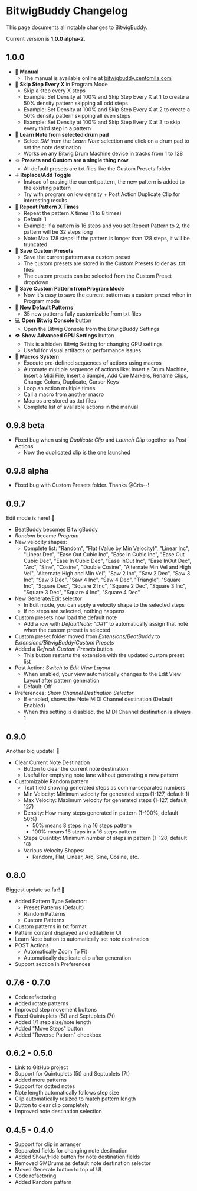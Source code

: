 # BitwigBuddy Changelog

This page documents all notable changes to BitwigBuddy.

Current version is **1.0.0 alpha-2**.

## 1.0.0

- 📙 **Manual**
  - The manual is available online at [bitwigbuddy.centomila.com](https://bitwigbuddy.centomila.com)
- 🦘 **Skip Step Every X** in Program Mode
  - Skip a step every X steps
  - Example: Set Density at 100% and Skip Step Every X at 1 to create a 50% density pattern skipping all odd steps
  - Example: Set Density at 100% and Skip Step Every X at 2 to create a 50% density pattern skipping all even steps
  - Example: Set Density at 100% and Skip Step Every X at 3 to skip every third step in a pattern
- 🥁 **Learn Note from selected drum pad**
  - Select _DM_ from the _Learn Note_ selection and click on a drum pad to set the note destination
  - Works on any Bitwig Drum Machine device in tracks from 1 to 128
- 🪢 **Presets and Custom are a single thing now**
  - All default presets are txt files like the Custom Presets folder
- ➕ **Replace/Add Toggle**
  - Instead of erasing the current pattern, the new pattern is added to the existing pattern
  - Try with program on low density + Post Action Duplicate Clip for interesting results
- 🔁 **Repeat Pattern X Times**
  - Repeat the pattern X times (1 to 8 times)
  - Default: 1
  - Example: If a pattern is 16 steps and you set Repeat Pattern to 2, the pattern will be 32 steps long
  - Note: Max 128 steps! If the pattern is longer than 128 steps, it will be truncated
- 💾 **Save Custom Presets**
  - Save the current pattern as a custom preset
  - The custom presets are stored in the Custom Presets folder as .txt files
  - The custom presets can be selected from the Custom Preset dropdown
- 💾 **Save Custom Pattern from Program Mode**
  - Now it's easy to save the current pattern as a custom preset when in Program mode
- 🥁 **New Default Patterns**
  - 35 new patterns fully customizable from txt files
- 💻 **Open Bitwig Console** button
  - Open the Bitwig Console from the BitwigBuddy Settings
- 👁️ **Show Advanced GPU Settings** button
  - This is a hidden Bitwig Setting for changing GPU settings
  - Useful for visual artifacts or performance issues
- 🤖 **Macros System**
  - Execute pre-defined sequences of actions using macros
  - Automate multiple sequence of actions like: Insert a Drum Machine, Insert a Midi File, Insert a Sample, Add Cue Markers, Rename Clips, Change Colors, Duplicate, Cursor Keys
  - Loop an action multiple times
  - Call a macro from another macro
  - Macros are stored as .txt files
  - Complete list of available actions in the manual

## 0.9.8 beta

- Fixed bug when using _Duplicate Clip_ and _Launch Clip_ together as Post Actions
  - Now the duplicated clip is the one launched

## 0.9.8 alpha

- Fixed bug with Custom Presets folder. Thanks @Cris--!

## 0.9.7

Edit mode is here! 🥳

- BeatBuddy becomes BitwigBuddy
- _Random_ became _Program_
- New velocity shapes:
  - Complete list: "Random", "Flat (Value by Min Velocity)", "Linear Inc", "Linear Dec", "Ease Out Cubic Inc", "Ease In Cubic Inc", "Ease Out Cubic Dec", "Ease In Cubic Dec", "Ease InOut Inc", "Ease InOut Dec", "Arc", "Sine", "Cosine", "Double Cosine", "Alternate Min Vel and High Vel", "Alternate High and Min Vel", "Saw 2 Inc", "Saw 2 Dec", "Saw 3 Inc", "Saw 3 Dec", "Saw 4 Inc", "Saw 4 Dec", "Triangle", "Square Inc", "Square Dec", "Square 2 Inc", "Square 2 Dec", "Square 3 Inc", "Square 3 Dec", "Square 4 Inc", "Square 4 Dec"
- New Generate/Edit selector
  - In Edit mode, you can apply a velocity shape to the selected steps
  - If no steps are selected, nothing happens
- Custom presets now load the default note
  - Add a row with _DefaultNote: "D#1"_ to automatically assign that note when the custom preset is selected
- Custom preset folder moved from _Extensions/BeatBuddy_ to _Extensions/BitwigBuddy/Custom Presets_
- Added a _Refresh Custom Presets_ button
  - This button restarts the extension with the updated custom preset list
- Post Action: _Switch to Edit View Layout_
  - When enabled, your view automatically changes to the Edit View Layout after pattern generation
  - Default: Off
- Preferences: _Show Channel Destination Selector_
  - If enabled, shows the Note MIDI Channel destination (Default: Enabled)
  - When this setting is disabled, the MIDI Channel destination is always 1

## 0.9.0

Another big update! 🎉

- Clear Current Note Destination
  - Button to clear the current note destination
  - Useful for emptying note lane without generating a new pattern
- Customizable Random pattern
  - Text field showing generated steps as comma-separated numbers
  - Min Velocity: Minimum velocity for generated steps (1-127, default 1)
  - Max Velocity: Maximum velocity for generated steps (1-127, default 127)
  - Density: How many steps generated in pattern (1-100%, default 50%)
    - 50% means 8 steps in a 16 steps pattern
    - 100% means 16 steps in a 16 steps pattern
  - Steps Quantity: Minimum number of steps in pattern (1-128, default 16)
  - Various Velocity Shapes:
    - Random, Flat, Linear, Arc, Sine, Cosine, etc.

## 0.8.0

Biggest update so far! 🎉

- Added Pattern Type Selector:
  - Preset Patterns (Default)
  - Random Patterns
  - Custom Patterns
- Custom patterns in txt format
- Pattern content displayed and editable in UI
- Learn Note button to automatically set note destination
- POST Actions
  - Automatically Zoom To Fit
  - Automatically duplicate clip after generation
- Support section in Preferences

## 0.7.6 - 0.7.0

- Code refactoring
- Added rotate patterns
- Improved step movement buttons
- Fixed Quintuplets (5t) and Septuplets (7t)
- Added 1/1 step size/note length
- Added "Move Steps" button
- Added "Reverse Pattern" checkbox

## 0.6.2 - 0.5.0

- Link to GitHub project
- Support for Quintuplets (5t) and Septuplets (7t)
- Added more patterns
- Support for dotted notes
- Note length automatically follows step size
- Clip automatically resized to match pattern length
- Button to clear clip completely
- Improved note destination selection

## 0.4.5 - 0.4.0

- Support for clip in arranger
- Separated fields for changing note destination
- Added Show/Hide button for note destination fields
- Removed GMDrums as default note destination selector
- Moved Generate button to top of UI
- Code refactoring
- Added Random pattern
